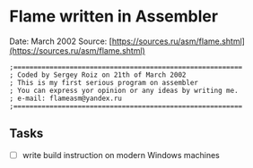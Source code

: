# Flame written in Assembler

Date: March 2002
Source: [https://sources.ru/asm/flame.shtml](https://sources.ru/asm/flame.shtml)

```
;=========================================================
; Coded by Sergey Roiz on 21th of March 2002
; This is my first serious program on assembler
; You can express yor opinion or any ideas by writing me. 
; e-mail: flameasm@yandex.ru
;=========================================================
```

## Tasks
- [ ] write build instruction on modern Windows machines 